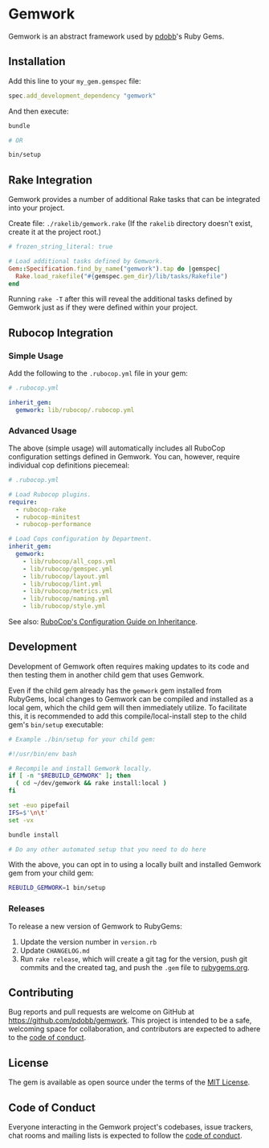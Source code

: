 # Gemwork

Gemwork is an abstract framework used by [pdobb](https://github.com/pdobb)'s Ruby Gems.

## Installation

Add this line to your `my_gem.gemspec` file:

```ruby
spec.add_development_dependency "gemwork"
```

And then execute:

```bash
bundle

# OR

bin/setup
```

## Rake Integration

Gemwork provides a number of additional Rake tasks that can be integrated into your project.

Create file: `./rakelib/gemwork.rake`
(If the `rakelib` directory doesn't exist, create it at the project root.)

```ruby
# frozen_string_literal: true

# Load additional tasks defined by Gemwork.
Gem::Specification.find_by_name("gemwork").tap do |gemspec|
  Rake.load_rakefile("#{gemspec.gem_dir}/lib/tasks/Rakefile")
end
```

Running `rake -T` after this will reveal the additional tasks defined by Gemwork just as if they were defined within your project.

## Rubocop Integration
### Simple Usage

Add the following to the `.rubocop.yml` file in your gem:

```yaml
# .rubocop.yml

inherit_gem:
  gemwork: lib/rubocop/.rubocop.yml
```

### Advanced Usage

The above (simple usage) will automatically includes all RuboCop configuration settings defined in Gemwork. You can, however, require individual cop definitions piecemeal:

```yaml
# .rubocop.yml

# Load Rubocop plugins.
require:
  - rubocop-rake
  - rubocop-minitest
  - rubocop-performance

# Load Cops configuration by Department.
inherit_gem:
  gemwork:
    - lib/rubocop/all_cops.yml
    - lib/rubocop/gemspec.yml
    - lib/rubocop/layout.yml
    - lib/rubocop/lint.yml
    - lib/rubocop/metrics.yml
    - lib/rubocop/naming.yml
    - lib/rubocop/style.yml
```

See also: [RuboCop's Configuration Guide on Inheritance](https://github.com/rubocop/rubocop/blob/master/docs/modules/ROOT/pages/configuration.adoc#inheriting-configuration-from-a-dependency-gem).

## Development

Development of Gemwork often requires making updates to its code and then testing them in another child gem that uses Gemwork.

Even if the child gem already has the `gemwork` gem installed from RubyGems, local changes to Gemwork can be compiled and installed as a local gem, which the child gem will then immediately utilize. To facilitate this, it is recommended to add this compile/local-install step to the child gem's `bin/setup` executable:

```bash
# Example ./bin/setup for your child gem:

#!/usr/bin/env bash

# Recompile and install Gemwork locally.
if [ -n "$REBUILD_GEMWORK" ]; then
  ( cd ~/dev/gemwork && rake install:local )
fi

set -euo pipefail
IFS=$'\n\t'
set -vx

bundle install

# Do any other automated setup that you need to do here
```

With the above, you can opt in to using a locally built and installed Gemwork gem from your child gem:

```bash
REBUILD_GEMWORK=1 bin/setup
```

### Releases

To release a new version of Gemwork to RubyGems:

1. Update the version number in `version.rb`
2. Update `CHANGELOG.md`
3. Run `rake release`, which will create a git tag for the version, push git commits and the created tag, and push the `.gem` file to [rubygems.org](https://rubygems.org).

## Contributing

Bug reports and pull requests are welcome on GitHub at https://github.com/pdobb/gemwork. This project is intended to be a safe, welcoming space for collaboration, and contributors are expected to adhere to the [code of conduct](https://github.com/pdobb/gemwork/blob/master/CODE_OF_CONDUCT.md).

## License

The gem is available as open source under the terms of the [MIT License](https://opensource.org/licenses/MIT).

## Code of Conduct

Everyone interacting in the Gemwork project's codebases, issue trackers, chat rooms and mailing lists is expected to follow the [code of conduct](https://github.com/pdobb/gemwork/blob/master/CODE_OF_CONDUCT.md).
